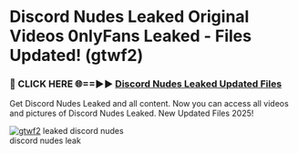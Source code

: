 # Discord Nudes Leaked Original Videos 0nlyFans Leaked - Files Updated! (gtwf2)

<h3>🔴 CLICK HERE 🌐==►► <a href="https://tinyurl.com/yrmya6cz" rel="nofollow">Discord Nudes Leaked Updated Files</a></h3>

Get Discord Nudes Leaked and all content. Now you can access all videos and pictures of Discord Nudes Leaked. New Updated Files 2025!

[![gtwf2](https://i.imgur.com/FMdXYCs.gif)](https://tinyurl.com/yrmya6cz)
leaked discord nudes<br>
discord nudes leak